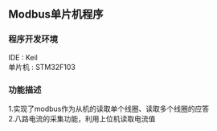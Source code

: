 ## Modbus单片机程序

### 程序开发环境 
IDE    : Keil <br/>
单片机 : STM32F103

### 功能描述 
1.实现了modbus作为从机的读取单个线圈、读取多个线圈的应答<br/>
2.八路电流的采集功能，利用上位机读取电流值
